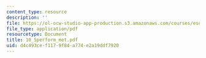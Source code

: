 ```yaml
---
content_type: resource
description: ''
file: https://ol-ocw-studio-app-production.s3.amazonaws.com/courses/esd-60-lean-six-sigma-processes-summer-2004/d4c493cef1179f84a774e2a19ddf7920_10_5perform_met.pdf
file_type: application/pdf
resourcetype: Document
title: 10_5perform_met.pdf
uid: d4c493ce-f117-9f84-a774-e2a19ddf7920
---
```

